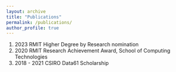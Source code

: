 ```yaml
---
layout: archive
title: "Publications"
permalink: /publications/
author_profile: true
---
```


1. 2023 RMIT Higher Degree by Research nomination
1. 2020 RMIT Research Achievement Award, School of Computing Technologies
1. 2018 - 2021 CSIRO Data61 Scholarship
